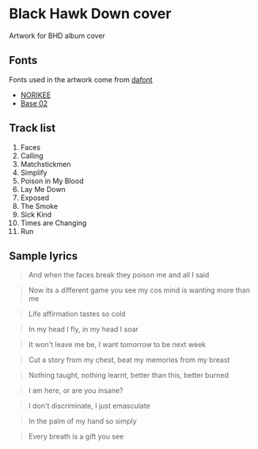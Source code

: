 # Black Hawk Down cover
Artwork for BHD album cover

## Fonts
Fonts used in the artwork come from [dafont](https://www.dafont.com)
- [NORIKEE](https://www.dafont.com/norikee.font)
- [Base 02](https://www.dafont.com/base-02.font)

## Track list
1. Faces
0. Calling
0. Matchstickmen
0. Simplify
0. Poison in My Blood
0. Lay Me Down
0. Exposed
0. The Smoke
0. Sick Kind
0. Times are Changing
0. Run

## Sample lyrics
> And when the faces break they poison me and all I said

> Now its a different game you see my cos mind is wanting more than me

> Life affirmation tastes so cold

> In my head I fly, in my head I soar

> It won't leave me be, I want tomorrow to be next week

> Cut a story from my chest, beat my memories from my breast

> Nothing taught, nothing learnt, better than this, better burned

> I am here, or are you insane?

> I don't discriminate, I just emasculate

> In the palm of my hand so simply

> Every breath is a gift you see	
